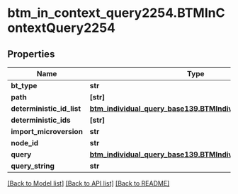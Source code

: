 # btm_in_context_query2254.BTMInContextQuery2254

## Properties
Name | Type | Description | Notes
------------ | ------------- | ------------- | -------------
**bt_type** | **str** |  | [optional] 
**path** | **[str]** |  | [optional] 
**deterministic_id_list** | [**btm_individual_query_base139.BTMIndividualQueryBase139**](BTMIndividualQueryBase139.md) |  | [optional] 
**deterministic_ids** | **[str]** |  | [optional] 
**import_microversion** | **str** |  | [optional] 
**node_id** | **str** |  | [optional] 
**query** | [**btm_individual_query_base139.BTMIndividualQueryBase139**](BTMIndividualQueryBase139.md) |  | [optional] 
**query_string** | **str** |  | [optional] 

[[Back to Model list]](../README.md#documentation-for-models) [[Back to API list]](../README.md#documentation-for-api-endpoints) [[Back to README]](../README.md)


